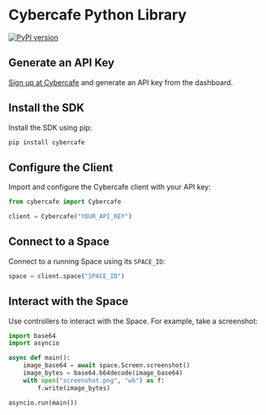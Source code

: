 # Cybercafe Python Library

[![PyPI version](https://img.shields.io/pypi/v/cybercafe.svg)](https://pypi.org/project/cybercafe/)


## Generate an API Key
[Sign up at Cybercafe](https://cybercafe.space/register) and generate an API key from the dashboard.


## Install the SDK
Install the SDK using pip:

```bash
pip install cybercafe
```


## Configure the Client
Import and configure the Cybercafe client with your API key:

```python
from cybercafe import Cybercafe

client = Cybercafe("YOUR_API_KEY")
```


## Connect to a Space
Connect to a running Space using its `SPACE_ID`:

```python
space = client.space("SPACE_ID")
```


## Interact with the Space
Use controllers to interact with the Space. For example, take a screenshot:

```python
import base64
import asyncio

async def main():
    image_base64 = await space.Screen.screenshot()
    image_bytes = base64.b64decode(image_base64)
    with open("screenshot.png", "wb") as f:
        f.write(image_bytes)

asyncio.run(main())
```
